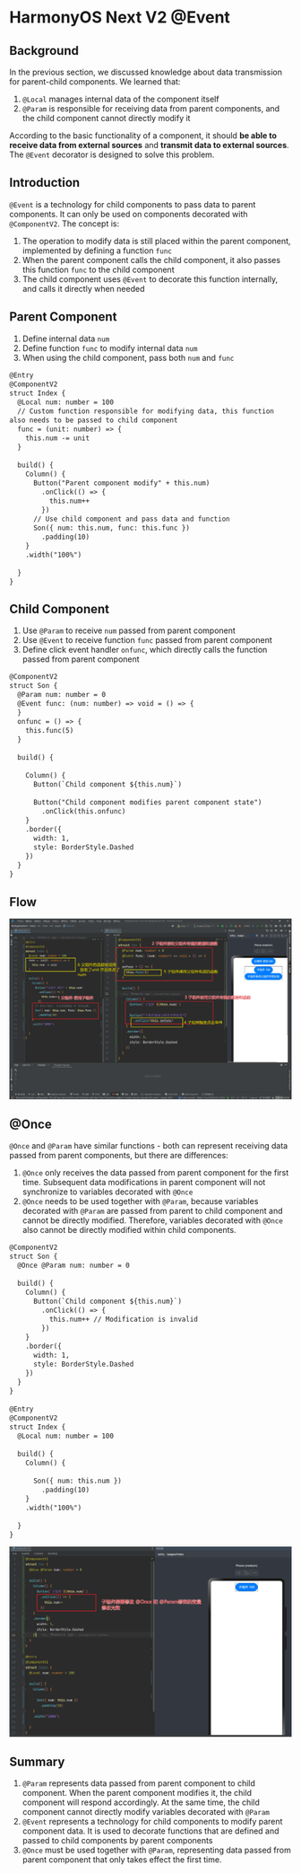 # HarmonyOS Next V2 @Event

## Background

In the previous section, we discussed knowledge about data transmission for parent-child components. We learned that:

1. `@Local` manages internal data of the component itself
2. `@Param` is responsible for receiving data from parent components, and the child component cannot directly modify it

According to the basic functionality of a component, it should **be able to receive data from external sources** and **transmit data to external sources**. The `@Event` decorator is designed to solve this problem.

## Introduction

`@Event` is a technology for child components to pass data to parent components. It can only be used on components decorated with `@ComponentV2`. The concept is:

1. The operation to modify data is still placed within the parent component, implemented by defining a function `func`
2. When the parent component calls the child component, it also passes this function `func` to the child component
3. The child component uses `@Event` to decorate this function internally, and calls it directly when needed

## Parent Component

1. Define internal data `num`
2. Define function `func` to modify internal data `num`
3. When using the child component, pass both `num` and `func`

```
@Entry
@ComponentV2
struct Index {
  @Local num: number = 100
  // Custom function responsible for modifying data, this function also needs to be passed to child component
  func = (unit: number) => {
    this.num -= unit
  }

  build() {
    Column() {
      Button("Parent component modify" + this.num)
        .onClick(() => {
          this.num++
        })
      // Use child component and pass data and function
      Son({ num: this.num, func: this.func })
        .padding(10)
    }
    .width("100%")

  }
}
```

## Child Component

1. Use `@Param` to receive `num` passed from parent component
2. Use `@Event` to receive function `func` passed from parent component
3. Define click event handler `onfunc`, which directly calls the function passed from parent component

```
@ComponentV2
struct Son {
  @Param num: number = 0
  @Event func: (num: number) => void = () => {
  }
  onfunc = () => {
    this.func(5)
  }

  build() {

    Column() {
      Button(`Child component ${this.num}`)

      Button("Child component modifies parent component state")
        .onClick(this.onfunc)
    }
    .border({
      width: 1,
      style: BorderStyle.Dashed
    })
  }
}
```

## Flow

![image-20240723105343511](readme.assets/image-20240723105343511.png)

## @Once

`@Once` and `@Param` have similar functions - both can represent receiving data passed from parent components, but there are differences:

1. `@Once` only receives the data passed from parent component for the first time. Subsequent data modifications in parent component will not synchronize to variables decorated with `@Once`
2. `@Once` needs to be used together with `@Param`, because variables decorated with `@Param` are passed from parent to child component and cannot be directly modified. Therefore, variables decorated with `@Once` also cannot be directly modified within child components.

```
@ComponentV2
struct Son {
  @Once @Param num: number = 0

  build() {
    Column() {
      Button(`Child component ${this.num}`)
        .onClick(() => {
          this.num++ // Modification is invalid
        })
    }
    .border({
      width: 1,
      style: BorderStyle.Dashed
    })
  }
}

@Entry
@ComponentV2
struct Index {
  @Local num: number = 100

  build() {
    Column() {

      Son({ num: this.num })
        .padding(10)
    }
    .width("100%")

  }
}
```

![image-20240723110522686](readme.assets/image-20240723110522686.png)

## Summary

1. `@Param` represents data passed from parent component to child component. When the parent component modifies it, the child component will respond accordingly. At the same time, the child component cannot directly modify variables decorated with `@Param`
2. `@Event` represents a technology for child components to modify parent component data. It is used to decorate functions that are defined and passed to child components by parent components
3. `@Once` must be used together with `@Param`, representing data passed from parent component that only takes effect the first time.

